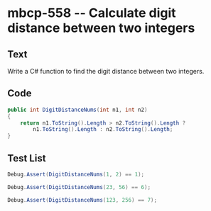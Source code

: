 # mbcp-558 -- Calculate digit distance between two integers

## Text

Write a C# function to find the digit distance between two integers.

## Code

```csharp
public int DigitDistanceNums(int n1, int n2)
{
    return n1.ToString().Length > n2.ToString().Length ? 
        n1.ToString().Length : n2.ToString().Length;
}
```

## Test List

```csharp
Debug.Assert(DigitDistanceNums(1, 2) == 1);
```

```csharp
Debug.Assert(DigitDistanceNums(23, 56) == 6);
```

```csharp
Debug.Assert(DigitDistanceNums(123, 256) == 7);
```
